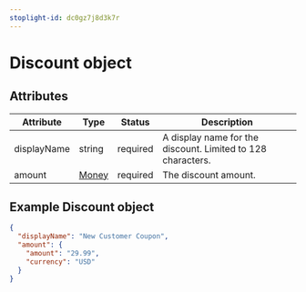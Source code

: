 ```yaml
---
stoplight-id: dc0gz7j8d3k7r
---
```


# Discount object

## Attributes

|Attribute|	Type|	 Status|Description|
|--|--|--|--|
|displayName|	string |required	|A display name for the discount. Limited to 128 characters.|
|amount|	[Money](Money-object.md) |required	|The discount amount.|

## Example Discount object

```json
{
  "displayName": "New Customer Coupon",
  "amount": {
    "amount": "29.99",
    "currency": "USD"
  }
}
```
